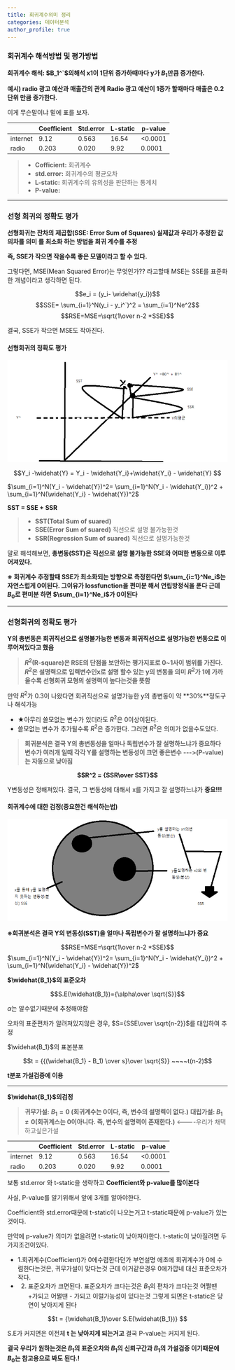 ```yaml
---
title: 회귀계수의미 정리
categories: 데이터분석
author_profile: true
---
```


### 회귀계수 해석방법 및 평가방법

**회귀계수 해석: $B_1^`$의해석 x1이 1단위 증가하때마다 y가 $B_1$만큼 증가한다.**

**예시) radio 광고 예산과 매출간의 관계**
**Radio 광고 예산이 1증가 할때마다 매출은 0.2단위 만큼 증가한다.** 

이게 무슨말이냐 밑에 표를 보자.

||Coefficient|Std.error|L-static|p-value|
|---|---|---|---|---|
|internet|9.12|0.563|16.54|	<0.0001|
|radio|0.203|0.020|	9.92|	0.0001|
> - **Cofficient:** 회귀계수
> - **std.error:** 회귀계수의 평균오차
> - **L-static:** 회귀계수의 유의성을 판단하는 통계치
> - **P-value:**

---

### 선형 회귀의 정확도 평가

**선형회귀는 잔차의 제곱합(SSE: Error Sum of Squares) 실제값과 우리가 추정한 값의차를 의미 를 최소화 하는 방법을 회귀 계수를 추정**

**즉, SSE가 작으면 작을수록 좋은 모델이라고 할 수 있다.**

그렇다면, MSE(Mean Squared Error)는 무엇인가?? 라고할때 MSE는 SSE를 표준화 한 개념이라고 생각하면 된다.



$$e_i = (y_i- \widehat{y_i})$$
$$SSE= \sum_{i=1}^N(y_i - y_i^`)^2 = \sum_{i=1}^Ne^2$$
$$RSE=MSE=\sqrt{1\over n-2 *SSE}$$

결국, SSE가 작으면 MSE도 작아진다.


#### 선형회귀의 정확도 평가


<img src="/assets/images/a3.png">

$$Y_i -\widehat{Y} = Y_i - \widehat{Y_i}+\widehat{Y_i} - \widehat{Y} $$




$\sum_{i=1}^N(Y_i - \widehat{Y})^2= \sum_{i=1}^N(Y_i - \widehat{Y_i})^2 + \sum_{i=1}^N(\widehat{Y_i} - \widehat{Y})^2$

**SST = SSE + SSR**

> * **SST(Total Sum of suared)**
> * **SSE(Error Sum of suared)** 직선으로 설명 불가능한것
> * **SSR(Regression Sum of suared)** 직선으로 설명가능한것


말로 해석해보면, **총변동(SST)은 직선으로 설명 불가능한 SSE와 어떠한 변동으로 이루어져있다.**


**※ 회귀계수 추정할때 SSE가 최소화되는 방향으로 측정한다면 $\sum_{i=1}^Ne_i$는 자연스럽게 0이된다. 그이유가 lossfunction을 편미분 해서 연립방정식을 푼다 근데 $B_0$로 편미분 하면  $\sum_{i=1}^Ne_i$가 0이된다**

---



### 선형회귀의 정확도 평가 



**Y의 총변동은 회귀직선으로 설명불가능한 변동과 회귀직선으로 설명가능한 변동으로 이루어져있다고 했음**

>**$R^2$(R-square)은 RSE의 단점을 보안하는 평가지표로 0~1사이 범위를 가진다.**
>**$R^2$은 설명력으로 입력변수인x로 설명 할수 있는 y의 변동을 의미**
>**$R^2$가 1에 가까울수록 선형회귀 모형의 설명력이 높다는것을 뜻함**


만약 $R^2$가 0.3이 나왔다면 회귀직선으로 설명가능한 y의 총변동이 약 **30%**정도구나 해석가능


- ★아무리 쓸모없는 변수가 있더라도 $R^2$은 0이상이된다.
- 쓸모없는 변수가 추가될수록 $R^2$은 증가한다. 그러면 $R^2$은 의미가 없을수도있다.


>**회귀분석은 결국 Y의 총변동성을 얼마나 독립변수가 잘 설명하느냐가 중요하다 변수가 여러개 일때 각각 Y를 설명하는 변동성이 크면 좋은변수** **--->(P-value)는 자동으로 낮아짐**

**$$R^2 = {SSR\over SST}$$**


Y변동성은 정해져있다. 결국, 그 변동성에 대해서 x를 가지고 잘 설명하느냐가 **중요!!!**


#### 회귀계수에 대한 검정(중요한건 해석하는법)


<img src="/assets/images/b1.png">

**※회귀분석은 결국 Y의 변동성(SST)을 얼마나 독립변수가 잘 설명하느냐가 중요**

$$RSE=MSE=\sqrt{1\over n-2 *SSE}$$
$\sum_{i=1}^N(Y_i - \widehat{Y})^2= \sum_{i=1}^N(Y_i - \widehat{Y_i})^2 + \sum_{i=1}^N(\widehat{Y_i} - \widehat{Y})^2$



**$\widehat{B_1}$의 표준오차**

$$S.E(\widehat{B_1})={\alpha\over \sqrt{S}}$$

$\alpha$는 알수없기때문에 추정해야함

오차의 표준편차가 알려져있지않은 경우, $S={SSE\over \sqrt{n-2}}$를 대입하여 추정 



$\widehat{B_1}$의 표본분포


$$t = {{(\widehat{B_1} - B_1) \over s}\over \sqrt{S}} ~~~~t(n-2)$$


**t분포 가설검증에 이용**

---


**$\widehat{B_1}$의검정**

> **귀무가설:** **$B_1= 0$ (회귀계수는 0이다, 즉, 변수의 설명력이 없다.)**
> **대립가설: $B_1\neq 0$(회귀계스는 0이아니다. 즉, 변수의 설명력이 존재한다.)** <----우리가 채택하고싶은가설





||Coefficient|Std.error|L-static|p-value|
|---|---|---|---|---|
|internet|9.12|0.563|16.54|	<0.0001|
|radio|0.203|0.020|	9.92|	0.0001|

보통 std.error 와 t-static을 생략하고 **Coefficient와 p-value를 많이본다**

사실, P-value를 알기위해서 앞에 3개를 알아야한다.

Coefficient와 std.error때문에 t-static이 나오는거고 t-static때문에 p-value가 있는것이다. 

만약에 p-value가 의미가 없을려면 t-static이 낮아져야한다. t-static이 낮아질려면 두가지조건이있다.

* 1.회귀계수(Coefficient)가 0에수렴한다던가 
부연설명
에초에 회귀계수가 0에 수렴한다는것은, 귀무가설이 맞다는것 근데 이거같은경우 0에가깝네 대신 표준오차가 작다.
* 2. 표준오차가 크면된다.
표준오차가 크다는것은 $B_1$의 편차가 크다는것 어쩔땐 +가되고 어쩔땐 - 가되고 이럴가능성이 있다는것 그렇게 되면은 t-static은 당연이 낮아지게 된다 

$$t = {\widehat{B_1}\over S.E(\widehat{B_1})} $$

S.E가 커지면은 이전체 **t 는 낮아지게 되는거고** 결국 P-value는 커지게 된다. 





**결국 우리가 원하는것은 $B_1$의 표준오차와 $B_1$의 신뢰구간과 $B_1$의 가설검증 이기때문에 $B_0$는 참고용으로 봐도 된다.!**
